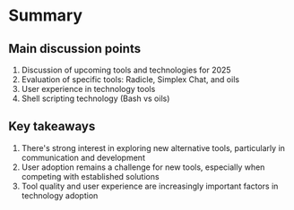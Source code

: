 # Summary
## Main discussion points
1. Discussion of upcoming tools and technologies for 2025
2. Evaluation of specific tools: Radicle, Simplex Chat, and oils
3. User experience in technology tools
4. Shell scripting technology (Bash vs oils)

## Key takeaways
1. There's strong interest in exploring new alternative tools, particularly in communication and development
2. User adoption remains a challenge for new tools, especially when competing with established solutions
3. Tool quality and user experience are increasingly important factors in technology adoption